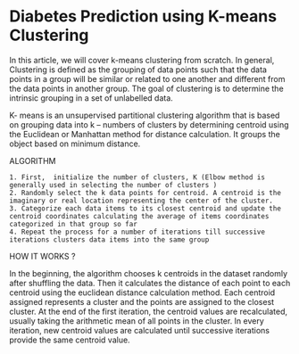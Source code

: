 <h1> Diabetes Prediction using K-means Clustering </h1>

In this article, we will cover k-means clustering from scratch. In general, Clustering is defined as the grouping of data points such that the data points in a group will be similar or related to one another and different from the data points in another group. The goal of clustering is to determine the intrinsic grouping in a set of unlabelled data.

K- means is an unsupervised partitional clustering algorithm that is based on grouping data into k – numbers of clusters by determining centroid using the Euclidean or Manhattan method for distance calculation. It groups the object based on minimum distance.
  

ALGORITHM

    1. First,  initialize the number of clusters, K (Elbow method is generally used in selecting the number of clusters )
    2. Randomly select the k data points for centroid. A centroid is the imaginary or real location representing the center of the cluster.
    3. Categorize each data items to its closest centroid and update the centroid coordinates calculating the average of items coordinates categorized in that group so far
    4. Repeat the process for a number of iterations till successive iterations clusters data items into the same group

HOW IT WORKS ?

In the beginning, the algorithm chooses k centroids in the dataset randomly after shuffling the data. Then it calculates the distance of each point to each centroid using the euclidean distance calculation method. Each centroid assigned represents a cluster and the points are assigned to the closest cluster. At the end of the first iteration, the centroid values are recalculated, usually taking the arithmetic mean of all points in the cluster.  In every iteration, new centroid values are calculated until successive iterations provide the same centroid value. 


